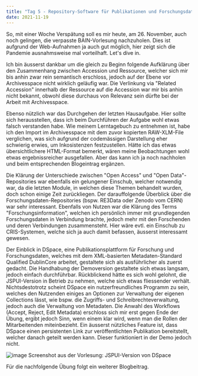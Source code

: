```yaml
---
title: "Tag 5 - Repository-Software für Publikationen und Forschungsdaten"
date: 2021-11-19
---
```


So, mit einer Woche Verspätung soll es mir heute, am 26. November, auch noch gelingen, die verpasste BAIN-Vorlesung nachzuholen. Dies ist aufgrund der Web-Aufnahmen ja auch gut möglich, hier zeigt sich die Pandemie ausnahmsweise mal vorteilhaft. Let's dive in. 

Ich bin äusserst dankbar um die gleich zu Beginn folgende Aufklärung über den Zusammenhang zwischen Accession und Ressource, welcher sich mir bis anhin zwar rein semantisch erschloss, jedoch auf der Ebene vor Archivesspace nicht wirklich geläufig war. Die Verlinkung via "Related Accession" innerhalb der Ressource auf die Accession war mir bis anhin nicht bekannt, obwohl diese durchaus von Relevanz sein dürfte bei der Arbeit mit Archivesspace. 

Ebenso nützlich war das Durchgehen der letzten Hausaufgabe. Hier sollte sich herausstellen, dass ich beim Durchführen der Aufgabe wohl etwas falsch verstanden habe. Wie meinem Lerntagebuch zu entnehmen ist, habe ich den Import im Archivesspace mit dem zuvor kopierten RAW-XLM-File verglichen, was sich aufgrund der codemässigen Darstellung eher schwierig erwies, um Inkosistenzen festzustellen. Hätte ich das etwas übersichtlichere HTML-Format bemerkt, wären meine Beobachtungen wohl etwas ergebnissreicher ausgefallen. Aber das kann ich ja noch nachholen und beim entsprechenden Blogeintrag ergänzen. 

Die Klärung der Unterschiede zwischen "Open Access" und "Open Data"-Repositories war ebenfalls ein gelungener Einschub, welcher notwendig war, da die letzten Module, in welchen diese Themen behandelt wurden, doch schon einige Zeit zurückliegen. Der darauffolgende Überblick über die Forschungsdaten-Repositories (bspw. RE3Data oder Zenodo vom CERN) war sehr interessant. Ebenfalls von Nutzen war die Klärung des Terms "Forschungsinformation", welchen ich persönlich immer mit grundlegenden Forschungsdaten in Verbindung brachte, jedoch mehr mit den Forschenden und deren Verbindungen zusammensteht. Hier wäre evtl. ein Einschub zu CRIS-Systemen, welche sich ja auch damit befassen, äusserst interessamt gewesen. 

Der Einblick in DSpace, eine Publikationsplattform für Forschung und Forschungsdaten, welches mit dem XML-basierten Metadaten-Standard Qualified DublinCore arbeitet, gestaltete sich als ausführlicher als zuerst gedacht. Die Handhabung der Demoversion gestaltete sich etwas langsam, jedoch einfach durchführbar. Rückblickend hätte es sich wohl gelohnt, die JSPUI-Version in Betrieb zu nehmen, welche sich etwas fliessender verhält. Nichtsdestotrotz scheint DSpace ein nutzerfreundliches Programm zu sein, welches den Nutzenden einiges an Optionen zur Verwaltung der eigenen Collections lässt, wie bspw. die Zugriffs- und Schreibrechteverwaltung, jedoch auch die Verwaltung von Metadaten. Die Anwahl des Workflows (Accept, Reject, Edit Metadata) erschloss sich mir erst gegen Ende der Übung, ergibt jedoch Sinn, wenn einem klar wird, wenn man die Rollen der Mitarbeitenden miteinbezieht. Ein äusserst nützliches Feature ist, dass DSpace einen persistenten Link zur veröffentlichten Publikation bereitstellt, welcher danach geteilt werden kann. Dieser funktioniert in der Demo jedoch nicht. 

![image](https://user-images.githubusercontent.com/91458246/151666289-49b50f22-d65c-4d4b-835b-936bfff743a1.png)
Screenshot aus der Vorlesung: JSPUI-Version von DSpace

Für die nachfolgende Übung folgt ein weiterer Blogbeitrag.


